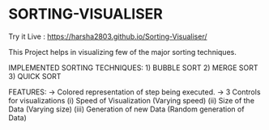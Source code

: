 # SORTING-VISUALISER

Try it Live : https://harsha2803.github.io/Sorting-Visualiser/

This Project helps in visualizing few of the major sorting techniques.

IMPLEMENTED SORTING TECHNIQUES:
     1) BUBBLE SORT
     2) MERGE SORT
     3) QUICK SORT

FEATURES:
     -> Colored representation of step being executed.
     -> 3 Controls for visualizations
              (i)   Speed of Visualization (Varying speed)
              (ii)  Size of the Data (Varying size)
              (iii) Generation of new Data (Random generation of Data)

